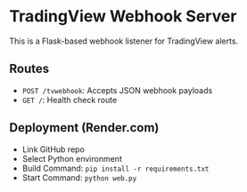 # TradingView Webhook Server

This is a Flask-based webhook listener for TradingView alerts.

## Routes

- `POST /tvwebhook`: Accepts JSON webhook payloads
- `GET /`: Health check route

## Deployment (Render.com)

- Link GitHub repo
- Select Python environment
- Build Command: `pip install -r requirements.txt`
- Start Command: `python web.py`
